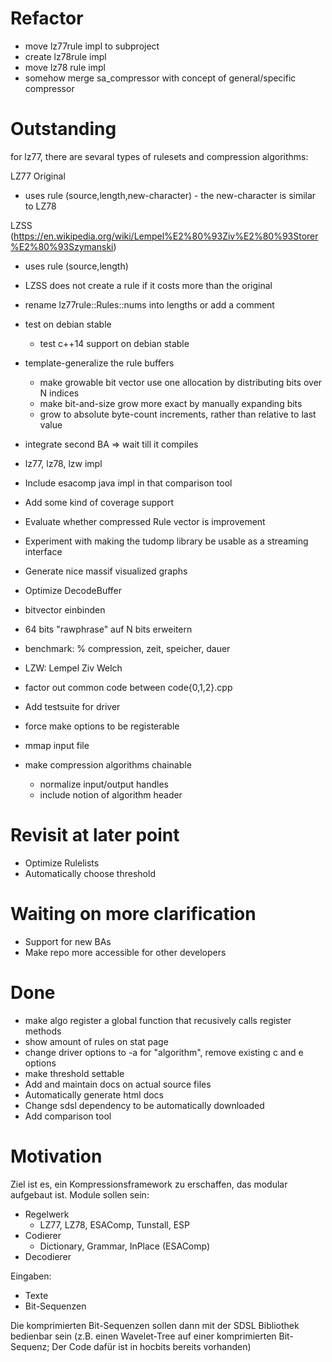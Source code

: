 # Refactor

- move lz77rule impl to subproject
- create lz78rule impl
- move lz78 rule impl
- somehow merge sa_compressor with concept of general/specific compressor

# Outstanding

for lz77, there are sevaral types of rulesets and compression algorithms:

LZ77 Original
- uses rule (source,length,new-character) - the new-character is similar to LZ78

LZSS (https://en.wikipedia.org/wiki/Lempel%E2%80%93Ziv%E2%80%93Storer%E2%80%93Szymanski)
- uses rule (source,length)
- LZSS does not create a rule if it costs more than the original

- rename lz77rule::Rules::nums into lengths or add a comment
- test on debian stable
  - test c++14 support on debian stable
- template-generalize the rule buffers
  - make growable bit vector use one allocation by distributing bits over N indices
  - make bit-and-size grow more exact by manually expanding bits
  - grow to absolute byte-count increments, rather than relative to last value
- integrate second BA
  => wait till it compiles
- lz77, lz78, lzw impl
- Include esacomp java impl in that comparison tool
- Add some kind of coverage support
- Evaluate whether compressed Rule vector is improvement
- Experiment with making the tudomp library be usable as a streaming interface
- Generate nice massif visualized graphs
- Optimize DecodeBuffer
- bitvector einbinden
- 64 bits "rawphrase" auf N bits erweitern
- benchmark: % compression, zeit, speicher, dauer
- LZW: Lempel Ziv Welch
- factor out common code between code{0,1,2}.cpp
- Add testsuite for driver
- force make options to be registerable
- mmap input file
- make compression algorithms chainable
  - normalize input/output handles
  - include notion of algorithm header

# Revisit at later point

- Optimize Rulelists
- Automatically choose threshold

# Waiting on more clarification

- Support for new BAs
- Make repo more accessible for other developers

# Done

- make algo register a global function that recusively calls register methods
- show amount of rules on stat page
- change driver options to -a for "algorithm", remove existing c and e options
- make threshold settable
- Add and maintain docs on actual source files
- Automatically generate html docs
- Change sdsl dependency to be automatically downloaded
- Add comparison tool

# Motivation

Ziel ist es, ein Kompressionsframework zu erschaffen, das modular aufgebaut ist.
Module sollen sein:
  * Regelwerk
    - LZ77, LZ78, ESAComp, Tunstall, ESP
  * Codierer
    - Dictionary, Grammar, InPlace (ESAComp)
  * Decodierer

Eingaben:
  * Texte
  * Bit-Sequenzen

Die komprimierten Bit-Sequenzen sollen dann mit der SDSL Bibliothek bedienbar sein
(z.B. einen Wavelet-Tree auf einer komprimierten Bit-Sequenz;
Der Code dafür ist in hocbits bereits vorhanden)
